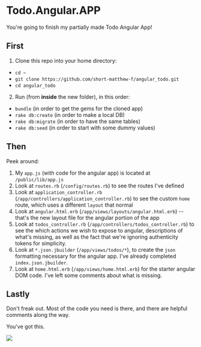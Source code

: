 # Todo.Angular.APP

You're going to finish my partially made Todo Angular App!

## First

1. Clone this repo into your home directory:
  - `cd ~`
  - `git clone https://github.com/short-matthew-f/angular_todo.git`
  - `cd angular_todo`
2. Run (from **inside** the new folder), in this order:
  - `bundle` (in order to get the gems for the cloned app)
  - `rake db:create` (in order to make a local DB)
  - `rake db:migrate` (in order to have the same tables)
  - `rake db:seed` (in order to start with some dummy values)

## Then

Peek around:

1. My `app.js` (with code for the angular app) is located at `/public/lib/app.js`
2. Look at `routes.rb` (`/config/routes.rb`) to see the routes I've defined
3. Look at `application_controller.rb` (`/app/controllers/application_controller.rb`) to see the custom `home` route, which uses a different `layout` that normal
4. Look at `angular.html.erb` (`/app/views/layouts/angular.html.erb`) -- that's the new layout file for the angular portion of the app
5. Look at `todos_controller.rb` (`/app/controllers/todos_controller.rb`) to see the which actions we wish to expose to angular, descriptions of what's missing, as well as the fact that we're ignoring authenticity tokens for simplicity.
6. Look at `*.json.jbuilder` (`/app/views/todos/*`), to create the `json` formatting necessary for the angular app.  I've already completed `index.json.jbuilder`.
7. Look at `home.html.erb` (`/app/views/home.html.erb`) for the starter angular DOM code.  I've left some comments about what is missing.

## Lastly

Don't freak out.  Most of the code you need is there, and there are helpful comments along the way.  

You've got this.

![](https://upload.wikimedia.org/wikipedia/en/9/98/Stuart_Smalley.jpg)
